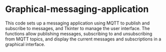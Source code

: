 ﻿# Graphical-messaging-application
This code sets up a messaging application using MQTT to publish and subscribe to messages, and Tkinter to manage the user interface. The functions allow publishing messages, subscribing to and unsubscribing from MQTT topics, and display the current messages and subscriptions in a graphical interface.
